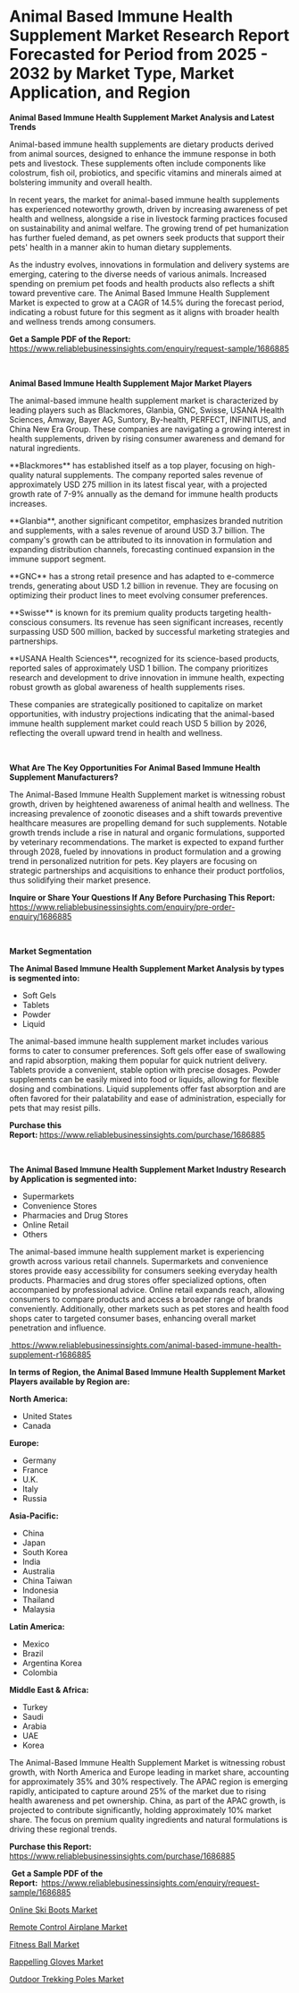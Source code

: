 <p><h1>Animal Based Immune Health Supplement Market Research Report Forecasted for Period from 2025 -  2032 by Market Type, Market Application, and Region</h1></p><p><strong>Animal Based Immune Health Supplement Market Analysis and Latest Trends</strong></p>
<p><p>Animal-based immune health supplements are dietary products derived from animal sources, designed to enhance the immune response in both pets and livestock. These supplements often include components like colostrum, fish oil, probiotics, and specific vitamins and minerals aimed at bolstering immunity and overall health. </p><p>In recent years, the market for animal-based immune health supplements has experienced noteworthy growth, driven by increasing awareness of pet health and wellness, alongside a rise in livestock farming practices focused on sustainability and animal welfare. The growing trend of pet humanization has further fueled demand, as pet owners seek products that support their pets' health in a manner akin to human dietary supplements. </p><p>As the industry evolves, innovations in formulation and delivery systems are emerging, catering to the diverse needs of various animals. Increased spending on premium pet foods and health products also reflects a shift toward preventive care. The Animal Based Immune Health Supplement Market is expected to grow at a CAGR of 14.5% during the forecast period, indicating a robust future for this segment as it aligns with broader health and wellness trends among consumers.</p></p>
<p><strong>Get a Sample PDF of the Report:&nbsp;</strong> <a href="https://www.reliablebusinessinsights.com/enquiry/request-sample/1686885?utm_campaign=62&utm_medium=2&utm_source=Github&utm_content=ia&utm_term=26032025&utm_id=animal-based-immune-health-supplement">https://www.reliablebusinessinsights.com/enquiry/request-sample/1686885</a></p>
<p>&nbsp;</p>
<p><strong>Animal Based Immune Health Supplement Major Market Players</strong></p>
<p><p>The animal-based immune health supplement market is characterized by leading players such as Blackmores, Glanbia, GNC, Swisse, USANA Health Sciences, Amway, Bayer AG, Suntory, By-health, PERFECT, INFINITUS, and China New Era Group. These companies are navigating a growing interest in health supplements, driven by rising consumer awareness and demand for natural ingredients.</p><p>**Blackmores** has established itself as a top player, focusing on high-quality natural supplements. The company reported sales revenue of approximately USD 275 million in its latest fiscal year, with a projected growth rate of 7-9% annually as the demand for immune health products increases.</p><p>**Glanbia**, another significant competitor, emphasizes branded nutrition and supplements, with a sales revenue of around USD 3.7 billion. The company's growth can be attributed to its innovation in formulation and expanding distribution channels, forecasting continued expansion in the immune support segment.</p><p>**GNC** has a strong retail presence and has adapted to e-commerce trends, generating about USD 1.2 billion in revenue. They are focusing on optimizing their product lines to meet evolving consumer preferences.</p><p>**Swisse** is known for its premium quality products targeting health-conscious consumers. Its revenue has seen significant increases, recently surpassing USD 500 million, backed by successful marketing strategies and partnerships.</p><p>**USANA Health Sciences**, recognized for its science-based products, reported sales of approximately USD 1 billion. The company prioritizes research and development to drive innovation in immune health, expecting robust growth as global awareness of health supplements rises.</p><p>These companies are strategically positioned to capitalize on market opportunities, with industry projections indicating that the animal-based immune health supplement market could reach USD 5 billion by 2026, reflecting the overall upward trend in health and wellness.</p></p>
<p>&nbsp;</p>
<p><strong>What Are The Key Opportunities For Animal Based Immune Health Supplement Manufacturers?</strong></p>
<p><p>The Animal-Based Immune Health Supplement market is witnessing robust growth, driven by heightened awareness of animal health and wellness. The increasing prevalence of zoonotic diseases and a shift towards preventive healthcare measures are propelling demand for such supplements. Notable growth trends include a rise in natural and organic formulations, supported by veterinary recommendations. The market is expected to expand further through 2028, fueled by innovations in product formulation and a growing trend in personalized nutrition for pets. Key players are focusing on strategic partnerships and acquisitions to enhance their product portfolios, thus solidifying their market presence.</p></p>
<p><strong>Inquire or Share Your Questions If Any Before Purchasing This Report:</strong> <a href="https://www.reliablebusinessinsights.com/enquiry/pre-order-enquiry/1686885?utm_campaign=62&utm_medium=2&utm_source=Github&utm_content=ia&utm_term=26032025&utm_id=animal-based-immune-health-supplement">https://www.reliablebusinessinsights.com/enquiry/pre-order-enquiry/1686885</a></p>
<p>&nbsp;</p>
<p><strong>Market Segmentation</strong></p>
<p><strong>The Animal Based Immune Health Supplement Market Analysis by types is segmented into:</strong></p>
<p><ul><li>Soft Gels</li><li>Tablets</li><li>Powder</li><li>Liquid</li></ul></p>
<p><p>The animal-based immune health supplement market includes various forms to cater to consumer preferences. Soft gels offer ease of swallowing and rapid absorption, making them popular for quick nutrient delivery. Tablets provide a convenient, stable option with precise dosages. Powder supplements can be easily mixed into food or liquids, allowing for flexible dosing and combinations. Liquid supplements offer fast absorption and are often favored for their palatability and ease of administration, especially for pets that may resist pills.</p></p>
<p><strong>Purchase this Report:&nbsp;</strong><a href="https://www.reliablebusinessinsights.com/purchase/1686885?utm_campaign=62&utm_medium=2&utm_source=Github&utm_content=ia&utm_term=26032025&utm_id=animal-based-immune-health-supplement">https://www.reliablebusinessinsights.com/purchase/1686885</a></p>
<p>&nbsp;</p>
<p><strong>The Animal Based Immune Health Supplement Market Industry Research by Application is segmented into:</strong></p>
<p><ul><li>Supermarkets</li><li>Convenience Stores</li><li>Pharmacies and Drug Stores</li><li>Online Retail</li><li>Others</li></ul></p>
<p><p>The animal-based immune health supplement market is experiencing growth across various retail channels. Supermarkets and convenience stores provide easy accessibility for consumers seeking everyday health products. Pharmacies and drug stores offer specialized options, often accompanied by professional advice. Online retail expands reach, allowing consumers to compare products and access a broader range of brands conveniently. Additionally, other markets such as pet stores and health food shops cater to targeted consumer bases, enhancing overall market penetration and influence.</p></p>
<p><a href="https://www.reliablebusinessinsights.com/animal-based-immune-health-supplement-r1686885?utm_campaign=62&utm_medium=2&utm_source=Github&utm_content=ia&utm_term=26032025&utm_id=animal-based-immune-health-supplement">&nbsp;https://www.reliablebusinessinsights.com/animal-based-immune-health-supplement-r1686885</a></p>
<p><strong>In terms of Region, the Animal Based Immune Health Supplement Market Players available by Region are:</strong></p>
<p>
    <p> <strong> North America: </strong>
        <ul>
            <li>United States</li>
            <li>Canada</li>
        </ul>
        </p> 
    <p> <strong> Europe: </strong>
        <ul>
            <li>Germany</li>
            <li>France</li>
            <li>U.K.</li>
            <li>Italy</li>
            <li>Russia</li>
        </ul>
        </p> 
    <p> <strong> Asia-Pacific: </strong>
        <ul>
            <li>China</li>
            <li>Japan</li>
            <li>South Korea</li>
            <li>India</li>
            <li>Australia</li>
            <li>China Taiwan</li>
            <li>Indonesia</li>
            <li>Thailand</li>
            <li>Malaysia</li>
        </ul>
        </p> 
    <p> <strong> Latin America: </strong>
        <ul>
            <li>Mexico</li>
            <li>Brazil</li>
            <li>Argentina Korea</li>
            <li>Colombia</li>
        </ul>
        </p> 
    <p> <strong> Middle East & Africa: </strong>
        <ul>
            <li>Turkey</li>
            <li>Saudi</li>
            <li>Arabia</li>
            <li>UAE</li>
            <li>Korea</li>
        </ul>
    </p>
    </p>
<p><p>The Animal-Based Immune Health Supplement Market is witnessing robust growth, with North America and Europe leading in market share, accounting for approximately 35% and 30% respectively. The APAC region is emerging rapidly, anticipated to capture around 25% of the market due to rising health awareness and pet ownership. China, as part of the APAC growth, is projected to contribute significantly, holding approximately 10% market share. The focus on premium quality ingredients and natural formulations is driving these regional trends.</p></p>
<p><strong>Purchase this Report: </strong><a href="https://www.reliablebusinessinsights.com/purchase/1686885?utm_campaign=62&utm_medium=2&utm_source=Github&utm_content=ia&utm_term=26032025&utm_id=animal-based-immune-health-supplement">https://www.reliablebusinessinsights.com/purchase/1686885</a></p>
<p>&nbsp;<strong>Get a Sample PDF of the Report:&nbsp;&nbsp;</strong><a href="https://www.reliablebusinessinsights.com/enquiry/request-sample/1686885?utm_campaign=62&utm_medium=2&utm_source=Github&utm_content=ia&utm_term=26032025&utm_id=animal-based-immune-health-supplement">https://www.reliablebusinessinsights.com/enquiry/request-sample/1686885</a></p>
<p><strong></strong></p>
<p><p><a href="https://github.com/dovbusmrking/Market-Research-Report-List-1/blob/main/online-ski-boots-market.md?utm_campaign=62&utm_medium=2&utm_source=Github&utm_content=ia&utm_term=26032025&utm_id=animal-based-immune-health-supplement">Online Ski Boots Market</a></p><p><a href="https://github.com/knipsfilip8f/Market-Research-Report-List-1/blob/main/remote-control-airplane-market.md?utm_campaign=62&utm_medium=2&utm_source=Github&utm_content=ia&utm_term=26032025&utm_id=animal-based-immune-health-supplement">Remote Control Airplane Market</a></p><p><a href="https://github.com/hirtzhulstsq/Market-Research-Report-List-1/blob/main/fitness-ball-market.md?utm_campaign=62&utm_medium=2&utm_source=Github&utm_content=ia&utm_term=26032025&utm_id=animal-based-immune-health-supplement">Fitness Ball Market</a></p><p><a href="https://github.com/azetehhasle/Market-Research-Report-List-1/blob/main/rappelling-gloves-market.md?utm_campaign=62&utm_medium=2&utm_source=Github&utm_content=ia&utm_term=26032025&utm_id=animal-based-immune-health-supplement">Rappelling Gloves Market</a></p><p><a href="https://github.com/ghimergela93/Market-Research-Report-List-1/blob/main/outdoor-trekking-poles-market.md?utm_campaign=62&utm_medium=2&utm_source=Github&utm_content=ia&utm_term=26032025&utm_id=animal-based-immune-health-supplement">Outdoor Trekking Poles Market</a></p></p>